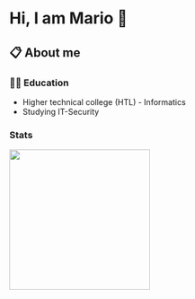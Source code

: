 # Hi, I am Mario 👋
## 📋 About me
### 👨‍🎓 Education
* Higher technical college (HTL) - Informatics
* Studying IT-Security

### Stats
<a href="https://github.com/anuraghazra/github-readme-stats">
  <img height=250 align="center" src="https://github-readme-stats.vercel.app/api?username=terminatortermi&show=reviews,discussions_started,discussions_answered&show_icons=true&theme=transparent" />
</a>
<a href="https://github.com/anuraghazra/github-readme-stats">
  <!--<img height=250 align="center" src="https://github-readme-stats.vercel.app/api/top-langs/?username=Terminatortermi&theme=transparent"/>-->
</a>

